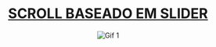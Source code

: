 <div align="center">

<h1 style="border-bottom: none">
    <b><a href="#">SCROLL BASEADO EM SLIDER</a></b>
    <br>
</h1>

<div align="center">

![Gif 1](./img/gif1.gif)

</div>
